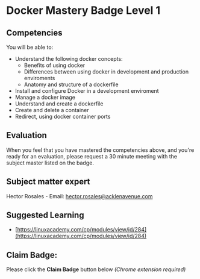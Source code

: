 # Docker Mastery Badge Level 1

## Competencies
You will be able to:
 - Understand the following docker concepts:
    - Benefits of using docker
    - Differences between using docker in development and production enviroments
    - Anatomy and structure of a dockerfile
 - Install and configure Docker in a development enviroment
 - Manage a docker image
 - Understand and create a dockerfile
 - Create and delete a container
 - Redirect, using docker container ports

## Evaluation
When you feel that you have mastered the competencies above, and you're ready for an evaluation, please request a 30 minute meeting with the subject master listed on the badge.

## Subject matter expert
Hector Rosales - Email: hector.rosales@acklenavenue.com

## Suggested Learning
- [https://linuxacademy.com/cp/modules/view/id/284](https://linuxacademy.com/cp/modules/view/id/284)

## Claim Badge:
Please click the **Claim Badge** button below *(Chrome extension required)*
